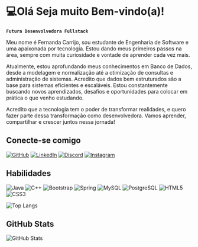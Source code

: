 # 💻Olá Seja muito Bem-vindo(a)!

**`Futura Desenvolvedora Fullstack`**

Meu nome é Fernanda Carrijo, sou estudante de Engenharia de Software e uma apaixonada por tecnologia. Estou dando meus primeiros passos na área, sempre com muita curiosidade e vontade de aprender cada vez mais.

Atualmente, estou aprofundando meus conhecimentos em Banco de Dados, desde a modelagem e normalização até a otimização de consultas e administração de sistemas. Acredito que dados bem estruturados são a base para sistemas eficientes e escaláveis.
Estou constantemente buscando novos aprendizados, desafios e oportunidades para colocar em prática o que venho estudando.

Acredito que a tecnologia tem o poder de transformar realidades, e quero fazer parte dessa transformação como desenvolvedora. Vamos aprender, compartilhar e crescer juntos nessa jornada!

## Conecte-se comigo

[![GitHub](https://img.shields.io/badge/GitHub-100000?style=for-the-badge&logo=github&logoColor=white)](https://github.com/Fernanda-Carrijo)
[![LinkedIn](https://img.shields.io/badge/LinkedIn-0077B5?style=for-the-badge&logo=linkedin&logoColor=white)](https://www.linkedin.com/in/fernanda-santos-carrijo-70121724b)
[![Discord](https://img.shields.io/badge/Discord-7289DA?style=for-the-badge&logo=discord&logoColor=white)](https://discord.com/channels/@fernandacarrijo)
[![Instagram](https://img.shields.io/badge/-Instagram-%23E4405F?style=for-the-badge&logo=instagram&logoColor=white)](https://www.instagram.com/fernandacarrijo_)

## Habilidades

![Java](https://img.shields.io/badge/java-%23ED8B00.svg?style=for-the-badge&logo=openjdk&logoColor=white)
![C++](https://img.shields.io/badge/C%2B%2B-00599C?style=for-the-badge&logo=c%2B%2B&logoColor=white)
![Bootstrap](https://img.shields.io/badge/-boostrap-0D1117?style=for-the-badge&logo=bootstrap&labelColor=0D1117)
![Spring](https://img.shields.io/badge/spring-%236DB33F.svg?style=for-the-badge&logo=spring&logoColor=white)
![MySQL](https://img.shields.io/badge/MySQL-00000F?style=for-the-badge&logo=mysql&logoColor=white)
![PostgreSQL](https://img.shields.io/badge/PostgreSQL-000?style=for-the-badge&logo=postgresql)
![HTML5](https://img.shields.io/badge/HTML5-E34F26?style=for-the-badge&logo=html5&logoColor=white)
![CSS3](https://img.shields.io/badge/CSS3-1572B6?style=for-the-badge&logo=css3&logoColor=white)

![Top Langs](https://github-readme-stats-git-masterrstaa-rickstaa.vercel.app/api/top-langs/?username=Fernanda-Carrijo&layout=compact&bg_color=000&border_color=30A3DC&title_color=E94D5F&text_color=FFF)


## GitHub Stats
![GitHub Stats](https://github-readme-stats.vercel.app/api?username=Fernanda-Carrijo&show_icons=true&hide=contribs,prs&cache_seconds=86400&theme=ambient_gradient)
